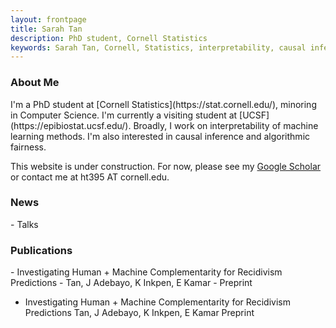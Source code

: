 ```yaml
---
layout: frontpage
title: Sarah Tan
description: PhD student, Cornell Statistics
keywords: Sarah Tan, Cornell, Statistics, interpretability, causal inference
---
```


<div class="row-fluid" id="about"><h3>About Me</h3>
</div>
I'm a PhD student at [Cornell Statistics](https://stat.cornell.edu/), minoring in Computer Science. I'm currently a visiting student at [UCSF](https://epibiostat.ucsf.edu/). Broadly, I work on interpretability of machine learning methods. I'm also interested in causal inference and algorithmic fairness. 

This website is under construction. For now, please see my <a href="https://scholar.google.com/citations?user=_tSKmPYAAAAJ&hl=en">Google Scholar</a> or contact me at ht395 AT cornell.edu. 

<div class="row-fluid" id="news"><h3>News</h3>
</div>
- Talks

<div class="row-fluid" id="publications"><h3>Publications</h3>
</div>
- Investigating Human + Machine Complementarity for Recidivism Predictions
   - Tan, J Adebayo, K Inkpen, E Kamar
   - Preprint

- Investigating Human + Machine Complementarity for Recidivism Predictions
Tan, J Adebayo, K Inkpen, E Kamar
Preprint



